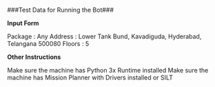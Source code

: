 ###Test Data for Running the Bot###

**Input Form**

Package : Any 
Address : Lower Tank Bund, Kavadiguda, Hyderabad, Telangana 500080
Floors : 5 

**Other Instructions**

Make sure the machine has Python 3x Runtime installed 
Make sure the machine has Mission Planner with Drivers installed or SILT



